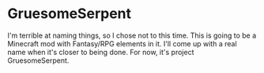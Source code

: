 GruesomeSerpent
===============

I'm terrible at naming things, so I chose not to this time. This is going to be a Minecraft mod with Fantasy/RPG elements in it. I'll come up with a real name when it's closer to being done. For now, it's project GruesomeSerpent.
